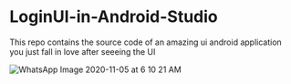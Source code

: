 # LoginUI-in-Android-Studio
This repo contains the source code of an amazing ui android application you just fall in love after seeeing the  UI


![WhatsApp Image 2020-11-05 at 6 10 21 AM](https://user-images.githubusercontent.com/64765400/98360061-0e6a9980-1fde-11eb-906d-fc97cc619d2b.jpeg)

